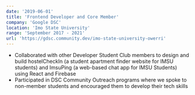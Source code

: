 ```yaml
---
date: '2019-06-01'
title: 'Frontend Developer and Core Member'
company: 'Google DSC'
location: 'Imo State University'
range: 'September 2017 - 2021'
url: 'https://gdsc.community.dev/imo-state-university-owerri'
---
```


- Collaborated with other Developer Student Club members to design and build hostelCheckIn (a
  student apartment finder website for IMSU students) and ImsuPing (a web-based chat app for
  IMSU Students) using React and Firebase
- Participated in DSC Community Outreach programs where we spoke to non-member students
  and encouraged them to develop their tech skills
